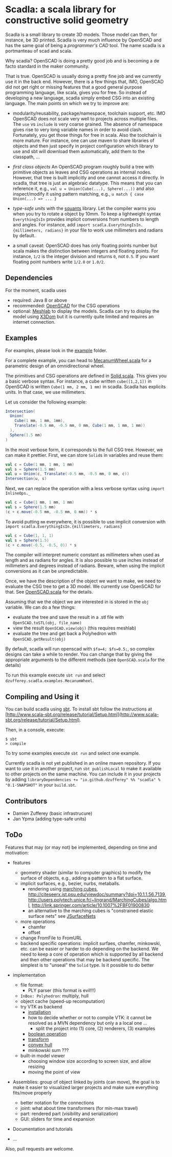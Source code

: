 # Scadla: a scala library for constructive solid geometry

Scadla is a small library to create 3D models.
Those model can then, for instance, be 3D printed.
Scadla is very much influence by OpenSCAD and has the same goal of being a _programmer's CAD_ tool.
The name scadla is a portmanteau of scad and scala.


Why scadla? OpenSCAD is doing a pretty good job and is becoming a de facto standard in the maker community.

That is true. OpenSCAD is usually doing a pretty fine job and we currently use it in the back end.
However, there is a few things that, IMO, OpenSCAD did not get right or missing features that a good general purpose programming language, like scala, gives you for free.
So instead of developing a new language, scadla simply embed CSG into an existing language.
The main points on which we try to improve are:

* modularity/reusability, package/namespace, toolchain support, etc. IMO OpenSCAD does not scale very well to projects across multiple files. The `use` vs `include` is very coarse grained. The absence of namespace gives rise to very long variable names in order to avoid clash. Fortunately, you get those things for free in scala. Also the toolchain is more mature. For instance, one can use maven to share libraries of objects and then just specify in project configuration which library to use and sbt will download them automatically, add them to the classpath, ...

* _first class objects_ An OpenSCAD program roughly build a tree with primitive objects as leaves and CSG operations as internal nodes. However, that tree is built implicitly and one cannot access it directly. In scadla, that tree is just an algebraic datatype. This means that you can reference it, e.g., `val u = Union(Cube(...), Sphere(...))` and also inspect/modify it using pattern matching, e.g., `u match { case Union(...) => ... }`

* _type-safe units_ with the [squants](https://github.com/typelevel/squants) library. Let the compiler warns you when you try to rotate a object by 10mm. To keep a lightweight syntax `EverythingIsIn` provides implicit conversions from numbers to length and angles. For instance, add `import scadla.EverythingIsIn.{millimeters, radians}` in your file to work use millimeters and radians by default.

* a small caveat: OpenSCAD does has only floating points number but scala makes the distinction between integers and floating points. For instance, `1/2` is the integer division and returns `0`, not `0.5`. If you want floating point numbers write `1/2.0` or `1.0/2`.

## Dependencies

For the moment, scadla uses
* required: Java 8 or above
* recommended: [OpenSCAD](http://www.openscad.org/) for the CSG operations
* optional: [Meshlab](http://meshlab.sourceforge.net/) to display the models.
  Scadla can try to display the model using [X3Dom](https://www.x3dom.org/) but it is currently quite limited and requires an internet connection.


## Examples

For examples, please look in the [example](src/main/scala/dzufferey/scadla/examples) folder.

For a complete example, you can head to [MecanumWheel.scala](src/main/scala/dzufferey/scadla/examples/MecanumWheel.scala) for a parametric design of an omnidirectional wheel.

The primitives and CSG operations are defined in [Solid.scala](src/main/scala/dzufferey/scadla/Solid.scala).
This gives you a basic verbose syntax.
For instance, a cube written `cube([1,2,1])` in OpenSCAD is written `Cube(1 mm, 2 mm, 1 mm)` in scadla.
Scadla has explicits units.
In that case, we use millimeters.

Let us consider the following example:
```scala
Intersection(
  Union(
    Cube(1 mm, 1 mm, 1mm),
    Translate(-0.5 mm, -0.5 mm, 0 mm, Cube(1 mm, 1 mm, 1 mm))
  ),
  Sphere(1.5 mm)
)
```
In the most verbose form, it corresponds to the full CSG tree.
However, we can make it prettier.
First, we can store `Solid`s in variables and reuse them:
```scala
val c = Cube(1 mm, 1 mm, 1 mm)
val s = Sphere(1.5 mm)
val u = Union(c, Translate(-0.5 mm, -0.5 mm, 0 mm, c))
Intersection(u, s)
```
Next, we can replace the operation with a less verbose syntax using `import InlineOps._`
```scala
val c = Cube(1 mm, 1 mm, 1 mm)
val s = Sphere(1.5 mm)
(c + c.move(-0.5 mm, -0.5 mm, 0 mm)) * s
```
To avoid putting `mm` everywhere, it is possible to use implicit conversion with `import scadla.EverythingIsIn.{millimeters, radians}`
```scala
val c = Cube(1, 1, 1)
val s = Sphere(1.5)
(c + c.move(-0.5, -0.5, 0)) * s
```
The compiler will interpret numeric constant as millimeters when used as length and as radians for angles.
It is also possible to use inches instead of millimeters and degrees instead of radians.
Beware, when using the implicit conversions as it can be unpredictable.

Once, we have the description of the object we want to make, we need to evaluate the CSG tree to get a 3D model.
We currently use OpenSCAD for that.
See [OpenSCAD.scala](src/main/scala/dzufferey/scadla/backends/OpenSCAD.scala) for the details.

Assuming that we the object we are interested in is stored in the `obj` variable.
We can do a few things:
* evaluate the tree and save the result in a .stl file with `OpenSCAD.toSTL(obj, file_name)`
* view the result `OpenSCAD.view(obj)` (this requires meshlab)
* evaluate the tree and get back a Polyhedron with `OpenSCAD.getResult(obj)`

By default, scadla will run openscad with `$fa=4; $fs=0.5;`, so complex designs can take a while to render.
You can change that by giving the appropriate arguments to the different methods (see `OpenSCAD.scala` for the details)

To run this example execute `sbt run` and select `dzufferey.scadla.examples.MecanumWheel`.


## Compiling and Using it

You can build scadla using [sbt](http://www.scala-sbt.org/).
To install sbt follow the instructions at [http://www.scala-sbt.org/release/tutorial/Setup.html](http://www.scala-sbt.org/release/tutorial/Setup.html).

Then, in a console, execute:
```
$ sbt
> compile
```

To try some examples execute `sbt run` and select one example.

Currently scadla is not yet published in an online maven repository.
If you want to use it in another project, run `sbt publishLocal` to make it available to other projects on the same machine. You can include it in your projects by adding `libraryDependencies += "io.github.dzufferey" %% "scadla" % "0.1-SNAPSHOT"` in your `build.sbt`.

## Contributors

* Damien Zufferey (basic infrastrucure)
* Jan Ypma (adding type-safe units)

## ToDo

Features that may (or may not) be implemented, depending on time and motivation:

* features
  - geometry shader (similar to computer graphics) to modify the surface of objects, e.g., adding a pattern to a flat surface.
  - implicit surfaces, e.g., bezier, nurbs, metaballs.
    * rendering using [marching cubes](https://en.wikipedia.org/wiki/Marching_cubes), http://citeseerx.ist.psu.edu/viewdoc/summary?doi=10.1.1.56.7139, http://users.polytech.unice.fr/~lingrand/MarchingCubes/algo.html, http://link.springer.com/article/10.1007%2FBF01900830
    * an alternative to the marching cubes is "constrained elastic surface nets" see [JSurfaceNets](https://github.com/miho/JSurfaceNets)
  - more operations
    * chamfer
    * offset
  - change FromFile to FromURL
  - backend specific operations: implicit surfaes, chamfer, minkowski, etc. can be easier or harder to do depending on the backend.
    We need to keep a core of operation which is supported by all backend and then other operations that may be backend specific.
    The simplest is to "unseal" the `Solid` type.
    Is it possible to do better
* implementation
  - file format:
    * PLY parser (this format is evil!!!)
  - `InBox: Polyhedron`: multiply, hull
  - object cache (speed-up recomputation)
  - try VTK as backend
    * [installation](http://www.vtk.org/Wiki/VTK/Configure_and_Build)
    * how to decide whether or not to compile VTK: it cannot be resolved as a MVN dependency but only a a local one ...
      - split the project into (1) core, (2) renderers, (3) examples
    * [boolean operation](http://hdl.handle.net/10380/3262)
    * [transform](http://www.vtk.org/doc/nightly/html/classvtkTransform.html)
    * [convex hull](https://cmake.org/Wiki/VTK/Examples/Boneyard/Cxx/PolyData/ConvexHullDelaunay3D)
    * minkowski sum ???
  - built-in model viewer
    * choosing window size according to screen size, and allow resizing
    * moving the point of view

* Assemblies: group of object linked by joints (can move), the goal is to make it easier to visualized larger projects and make sure everything fits/move properly
  - better notation for the connections
  - joint: what about time transformers (for min-max travel)
  - part: rendered part (visibility and serialization)
  - GUI: sliders for time and expansion

* Documentation and tutorials

* ...

Also, pull requests are welcome.

